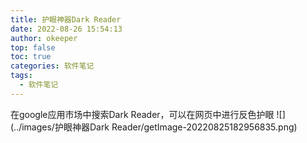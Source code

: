 ```yaml
---
title: 护眼神器Dark Reader
date: 2022-08-26 15:54:13
author: okeeper
top: false
toc: true
categories: 软件笔记
tags:
  - 软件笔记
---
```


在google应用市场中搜索Dark Reader，可以在网页中进行反色护眼
![](../images/护眼神器Dark Reader/getImage-20220825182956835.png)